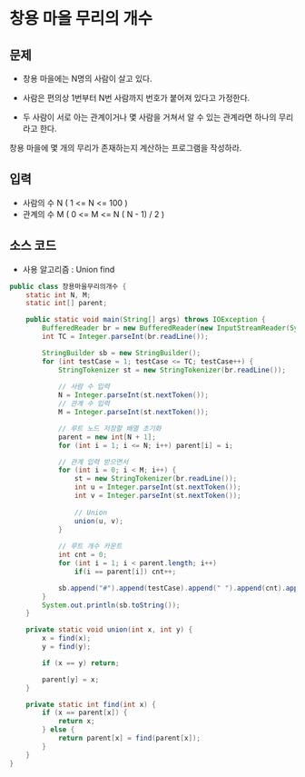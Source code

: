 # 창용 마을 무리의 개수



## 문제

- 창용 마을에는 N명의 사람이 살고 있다.

- 사람은 편의상 1번부터 N번 사람까지 번호가 붙어져 있다고 가정한다.

- 두 사람이 서로 아는 관계이거나 몇 사람을 거쳐서 알 수 있는 관계라면 하나의 무리라고 한다.

창용 마을에 몇 개의 무리가 존재하는지 계산하는 프로그램을 작성하라.



## 입력

- 사람의 수 N ( 1 <= N <= 100 )
- 관계의 수 M ( 0 <= M <= N ( N - 1) / 2  )



## 소스 코드

- 사용 알고리즘 : Union find



```java
public class 창용마을무리의개수 {
    static int N, M;
    static int[] parent;

    public static void main(String[] args) throws IOException {
        BufferedReader br = new BufferedReader(new InputStreamReader(System.in));
        int TC = Integer.parseInt(br.readLine());

        StringBuilder sb = new StringBuilder();
        for (int testCase = 1; testCase <= TC; testCase++) {
            StringTokenizer st = new StringTokenizer(br.readLine());
			
            // 사람 수 입력
            N = Integer.parseInt(st.nextToken());
            // 관계 수 입력
            M = Integer.parseInt(st.nextToken());

            // 루트 노드 저장할 배열 초기화
            parent = new int[N + 1];
            for (int i = 1; i <= N; i++) parent[i] = i;

            // 관계 입력 받으면서
            for (int i = 0; i < M; i++) {
                st = new StringTokenizer(br.readLine());
                int u = Integer.parseInt(st.nextToken());
                int v = Integer.parseInt(st.nextToken());
				
                // Union
                union(u, v);
            }
            
            // 루트 개수 카운트
            int cnt = 0;
            for (int i = 1; i < parent.length; i++)
                if(i == parent[i]) cnt++;

            sb.append("#").append(testCase).append(" ").append(cnt).append("\n");
        }
        System.out.println(sb.toString());
    }

    private static void union(int x, int y) {
        x = find(x);
        y = find(y);

        if (x == y) return;

        parent[y] = x;
    }

    private static int find(int x) {
        if (x == parent[x]) {
            return x;
        } else {
            return parent[x] = find(parent[x]);
        }
    }
}
```

